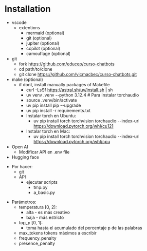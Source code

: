 # Installation

- vscode
    - extentions
        - mermaid (optional)
        - git (optional)
        - jupiter (optional)
        - copilot (optional)
        - camouflage (optional)
- git
    - fork https://github.com/educep/curso-chatbots
    - cd path/to/clone
    - git clone https://github.com/vicmacbec/curso-chatbots.git
- make (optional)
    - if dont, install manually packages of Makefile
        - curl -LsSf https://astral.sh/uv/install.sh | sh
        - uv venv .venv --python 3.12.4 # Para instalar torchaudio
        - source .venv/bin/activate
        - uv pip install pip --upgrade
        - uv pip install -r requirements.txt
        - Instalar torch en Ubuntu:
            - uv pip install torch torchvision torchaudio --index-url https://download.pytorch.org/whl/cu121
        - Instalar torch en Mac:
            - uv pip install torch torchvision torchaudio --index-url https://download.pytorch.org/whl/cpu
- Open AI
    - Modificar API en .env file
- Hugging face

* Por hacer:
    - git
    - API
        - ejecutar scripts
            - tmp.py
            - a_basic.py




- Parámetros:
    - temperatura [0, 2]:
        - alta - es más creativo
        - baja - más estricto
    - top_p [0, 1]:
        - toma hasta el acumulado del porcentaje p de las palabras
    - max_tokens
        tokens máximos a escribir 
    - frequency_penalty
    - presence_penalty
